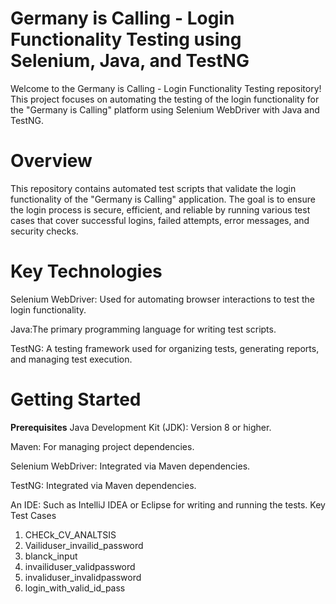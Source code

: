 # Germany is Calling - Login Functionality Testing using Selenium, Java, and TestNG
Welcome to the Germany is Calling - Login Functionality Testing repository! This project focuses on automating the testing of the login functionality for the "Germany is Calling" platform using Selenium WebDriver with Java and TestNG.
# Overview
This repository contains automated test scripts that validate the login functionality of the "Germany is Calling" application. The goal is to ensure the login process is secure, efficient, and reliable by running various test cases that cover successful logins, failed attempts, error messages, and security checks.
# Key Technologies
Selenium WebDriver: Used for automating browser interactions to test the login functionality.

Java:The primary programming language for writing test scripts.

TestNG: A testing framework used for organizing tests, generating reports, and managing test execution.

# Getting Started
**Prerequisites**
Java Development Kit (JDK): Version 8 or higher.

Maven: For managing project dependencies.

Selenium WebDriver: Integrated via Maven dependencies.

TestNG: Integrated via Maven dependencies.

An IDE: Such as IntelliJ IDEA or Eclipse for writing and running the tests.
Key Test Cases
1.	CHECk_CV_ANALTSIS
2.	Vailiduser_invailid_password
3.	blanck_input
4.	invailiduser_validpassword
5.	invaliduser_invalidpassword
6.	login_with_valid_id_pass
